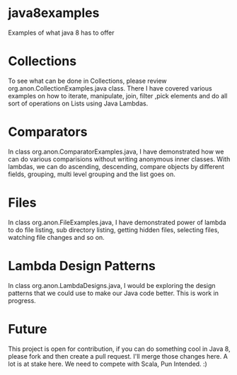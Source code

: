 # java8examples
Examples of what java 8 has to offer

# Collections
To see what can be done in Collections, please review org.anon.CollectionExamples.java class. There I have covered various examples on how to iterate, manipulate, join, filter ,pick elements and do all sort of operations on Lists using Java Lambdas.

# Comparators
In class org.anon.ComparatorExamples.java, I have demonstrated how we can do various comparisions without writing anonymous inner classes. With lambdas, we can do ascending, descending, compare objects by different fields, grouping, multi level grouping and the list goes on.

# Files
In class org.anon.FileExamples.java, I have demonstrated power of lambda to do file listing, sub directory listing, getting hidden files, selecting files, watching file changes and so on.

# Lambda Design Patterns
In class org.anon.LambdaDesigns.java, I would be exploring the design patterns that we could use to make our Java code better. This is work in progress.

# Future
This project is open for contribution, if you can do something cool in Java 8, please fork and then create a pull request. I'll merge those changes here. A lot is at stake here. We need to compete with Scala, Pun Intended. :)

